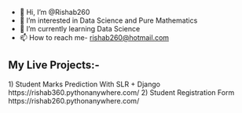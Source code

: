 - 👋 Hi, I’m @Rishab260
- 👀 I’m interested in Data Science and Pure Mathematics
- 🌱 I’m currently learning Data Science
- 📫 How to reach me- rishab260@hotmail.com
<h2>My Live Projects:- </h2>
1) Student Marks Prediction With SLR + Django
   https://rishab360.pythonanywhere.com/
2) Student Registration Form
   https://rishab260.pythonanywhere.com/
<!---
Rishab260/Rishab260 is a ✨ special ✨ repository because its `README.md` (this file) appears on your GitHub profile.
You can click the Preview link to take a look at your changes.
--->
